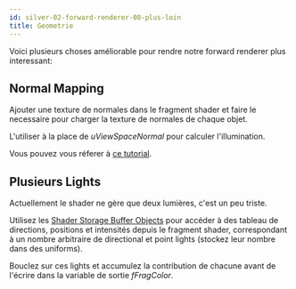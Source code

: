 ```yaml
---
id: silver-02-forward-renderer-08-plus-loin
title: Geometrie
---
```


Voici plusieurs choses améliorable pour rendre notre forward renderer plus interessant:

## Normal Mapping

Ajouter une texture de normales dans le fragment shader et faire le necessaire pour charger la texture de normales de chaque objet.

L'utiliser à la place de *uViewSpaceNormal* pour calculer l'illumination.

Vous pouvez vous réferer à [ce tutorial](http://ogldev.atspace.co.uk/www/tutorial26/tutorial26.html).

## Plusieurs Lights

Actuellement le shader ne gère que deux lumières, c'est un peu triste.

Utilisez les [Shader Storage Buffer Objects](https://www.khronos.org/opengl/wiki/Shader_Storage_Buffer_Object) pour accéder à des tableau de directions, positions et intensités depuis le fragment shader, correspondant à un nombre arbitraire de directional et point lights (stockez leur nombre dans des uniforms).

Bouclez sur ces lights et accumulez la contribution de chacune avant de l'écrire dans la variable de sortie *fFragColor*.